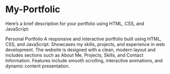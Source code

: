 # My-Portfolic

Here’s a brief description for your portfolio using HTML, CSS, and JavaScript:

Personal Portfolio
A responsive and interactive portfolio built using HTML, CSS, and JavaScript. Showcases my skills, projects, and experience in web development. The website is designed with a clean, modern layout and includes sections such as About Me, Projects, Skills, and Contact Information. Features include smooth scrolling, interactive animations, and dynamic content presentation.
